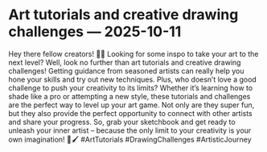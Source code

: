 # Art tutorials and creative drawing challenges — 2025-10-11

Hey there fellow creators! 🎨✨ Looking for some inspo to take your art to the next level? Well, look no further than art tutorials and creative drawing challenges! Getting guidance from seasoned artists can really help you hone your skills and try out new techniques. Plus, who doesn’t love a good challenge to push your creativity to its limits? Whether it’s learning how to shade like a pro or attempting a new style, these tutorials and challenges are the perfect way to level up your art game. Not only are they super fun, but they also provide the perfect opportunity to connect with other artists and share your progress. So, grab your sketchbook and get ready to unleash your inner artist – because the only limit to your creativity is your own imagination! 🌟🖌️ #ArtTutorials #DrawingChallenges #ArtisticJourney